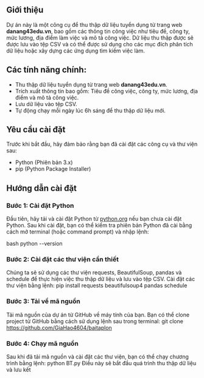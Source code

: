 ## Giới thiệu

Dự án này là một công cụ để thu thập dữ liệu tuyển dụng từ trang web **danang43edu.vn**, bao gồm các thông tin công việc như tiêu đề, công ty, mức lương, địa điểm làm việc và mô tả công việc. Dữ liệu thu thập được sẽ được lưu vào tệp CSV và có thể được sử dụng cho các mục đích phân tích dữ liệu hoặc xây dựng các ứng dụng tìm kiếm việc làm.

## Các tính năng chính:

- Thu thập dữ liệu tuyển dụng từ trang web **danang43edu.vn**.
- Trích xuất thông tin bao gồm: Tiêu đề công việc, công ty, mức lương, địa điểm và mô tả công việc.
- Lưu dữ liệu vào tệp CSV.
- Tự động chạy mỗi ngày lúc 6h sáng để thu thập dữ liệu mới.

## Yêu cầu cài đặt

Trước khi bắt đầu, hãy đảm bảo rằng bạn đã cài đặt các công cụ và thư viện sau:

- Python (Phiên bản 3.x)
- pip (Python Package Installer)

## Hướng dẫn cài đặt

### Bước 1: Cài đặt Python

Đầu tiên, hãy tải và cài đặt Python từ [python.org](https://www.python.org/downloads/) nếu bạn chưa cài đặt Python. Sau khi cài đặt, bạn có thể kiểm tra phiên bản Python đã cài bằng cách mở terminal (hoặc command prompt) và nhập lệnh:

bash
python --version

### Bước 2: Cài đặt các thư viện cần thiết

Chúng ta sẽ sử dụng các thư viện requests, BeautifulSoup, pandas và schedule để thực hiện việc thu thập dữ liệu và lưu vào tệp CSV.
Cài đặt các thư viện bằng lệnh:
pip install requests beautifulsoup4 pandas schedule

### Bước 3: Tải về mã nguồn

Tải mã nguồn của dự án từ GitHub về máy tính của bạn. Bạn có thể clone project từ GitHub bằng cách sử dụng lệnh sau trong terminal:
git clone https://github.com/GiaHao4604/baitaplon

### Bước 4: Chạy mã nguồn

Sau khi đã tải mã nguồn và cài đặt các thư viện, bạn có thể chạy chương trình bằng lệnh:
python BT.py
Điều này sẽ bắt đầu quá trình thu thập dữ liệu và lưu kết
